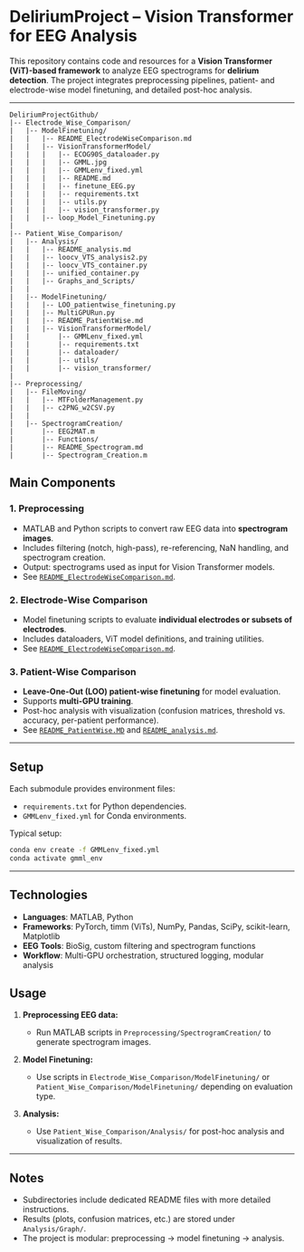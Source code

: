 # DeliriumProject – Vision Transformer for EEG Analysis

This repository contains code and resources for a **Vision Transformer (ViT)-based framework** to analyze EEG spectrograms for **delirium detection**. The project integrates preprocessing pipelines, patient- and electrode-wise model finetuning, and detailed post-hoc analysis.

---
```
DeliriumProjectGithub/
|-- Electrode_Wise_Comparison/
|   |-- ModelFinetuning/
|   |   |-- README_ElectrodeWiseComparison.md
|   |   |-- VisionTransformerModel/
|   |   |   |-- ECOG90S_dataloader.py
|   |   |   |-- GMML.jpg
|   |   |   |-- GMMLenv_fixed.yml
|   |   |   |-- README.md
|   |   |   |-- finetune_EEG.py
|   |   |   |-- requirements.txt
|   |   |   |-- utils.py
|   |   |   |-- vision_transformer.py
|   |   |-- loop_Model_Finetuning.py
|
|-- Patient_Wise_Comparison/
|   |-- Analysis/
|   |   |-- README_analysis.md
|   |   |-- loocv_VTS_analysis2.py
|   |   |-- loocv_VTS_container.py
|   |   |-- unified_container.py
|   |   |-- Graphs_and_Scripts/
|   |
|   |-- ModelFinetuning/
|   |   |-- LOO_patientwise_finetuning.py
|   |   |-- MultiGPURun.py
|   |   |-- README_PatientWise.md
|   |   |-- VisionTransformerModel/
|   |       |-- GMMLenv_fixed.yml
|   |       |-- requirements.txt
|   |       |-- dataloader/
|   |       |-- utils/
|   |       |-- vision_transformer/
|
|-- Preprocessing/
|   |-- FileMoving/
|   |   |-- MTFolderManagement.py
|   |   |-- c2PNG_w2CSV.py
|   |
|   |-- SpectrogramCreation/
|       |-- EEG2MAT.m
|       |-- Functions/
|       |-- README_Spectrogram.md
|       |-- Spectrogram_Creation.m
```


## Main Components

### 1. Preprocessing

* MATLAB and Python scripts to convert raw EEG data into **spectrogram images**.
* Includes filtering (notch, high-pass), re-referencing, NaN handling, and spectrogram creation.
* Output: spectrograms used as input for Vision Transformer models.
* See [`README_ElectrodeWiseComparison.md`](./Preprocessing/SpectrogramCreation/README_Spectrogram.md).

### 2. Electrode-Wise Comparison

* Model finetuning scripts to evaluate **individual electrodes or subsets of electrodes**.
* Includes dataloaders, ViT model definitions, and training utilities.
* See [`README_ElectrodeWiseComparison.md`](./Electrode_Wise_Comparison/ModelFinetuning/README_ElectrodeWiseComparison.md).

### 3. Patient-Wise Comparison

* **Leave-One-Out (LOO) patient-wise finetuning** for model evaluation.
* Supports **multi-GPU training**.
* Post-hoc analysis with visualization (confusion matrices, threshold vs. accuracy, per-patient performance).
* See [`README_PatientWise.MD`](./Patient_Wise_Comparison/ModelFinetuning/README_PatientWise.MD) and [`README_analysis.md`](./Patient_Wise_Comparison/Analysis/README_analysis.md).

---

## Setup

Each submodule provides environment files:

* `requirements.txt` for Python dependencies.
* `GMMLenv_fixed.yml` for Conda environments.

Typical setup:

```bash
conda env create -f GMMLenv_fixed.yml
conda activate gmml_env
```

---
## Technologies

* **Languages**: MATLAB, Python
* **Frameworks**: PyTorch, timm (ViTs), NumPy, Pandas, SciPy, scikit-learn, Matplotlib
* **EEG Tools**: BioSig, custom filtering and spectrogram functions
* **Workflow**: Multi-GPU orchestration, structured logging, modular analysis

## Usage

1. **Preprocessing EEG data:**

   * Run MATLAB scripts in `Preprocessing/SpectrogramCreation/` to generate spectrogram images.

2. **Model Finetuning:**

   * Use scripts in `Electrode_Wise_Comparison/ModelFinetuning/` or
     `Patient_Wise_Comparison/ModelFinetuning/` depending on evaluation type.

3. **Analysis:**

   * Use `Patient_Wise_Comparison/Analysis/` for post-hoc analysis and visualization of results.

---

## Notes

* Subdirectories include dedicated README files with more detailed instructions.
* Results (plots, confusion matrices, etc.) are stored under `Analysis/Graph/`.
* The project is modular: preprocessing → model finetuning → analysis.

